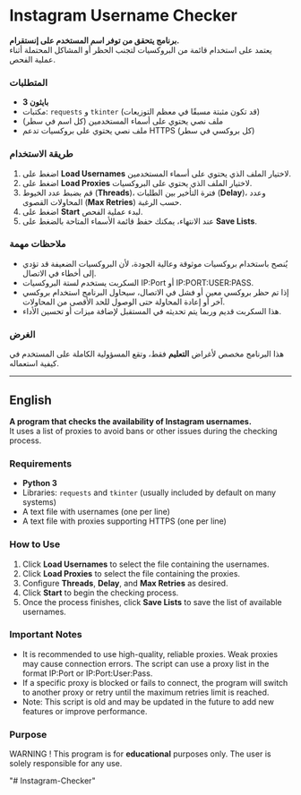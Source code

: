 # Instagram Username Checker


**برنامج يتحقق من توفر اسم المستخدم على إنستقرام.**  
يعتمد على استخدام قائمة من البروكسيات لتجنب الحظر أو المشاكل المحتملة أثناء عملية الفحص.

### المتطلبات
- **بايثون 3**
- مكتبات: `requests` و `tkinter` (قد تكون مثبتة مسبقًا في معظم التوزيعات)
- ملف نصي يحتوي على أسماء المستخدمين (كل اسم في سطر)
- ملف نصي يحتوي على بروكسيات تدعم HTTPS (كل بروكسي في سطر)

### طريقة الاستخدام
1. اضغط على **Load Usernames** لاختيار الملف الذي يحتوي على أسماء المستخدمين.
2. اضغط على **Load Proxies** لاختيار الملف الذي يحتوي على البروكسيات.
3. قم بضبط عدد الخيوط (**Threads**)، فترة التأخير بين الطلبات (**Delay**)، وعدد المحاولات القصوى (**Max Retries**) حسب الرغبة.
4. اضغط على **Start** لبدء عملية الفحص.
5. عند الانتهاء، يمكنك حفظ قائمة الأسماء المتاحة بالضغط على **Save Lists**.

### ملاحظات مهمة
- يُنصح باستخدام بروكسيات موثوقة وعالية الجودة، لأن البروكسيات الضعيفة قد تؤدي إلى أخطاء في الاتصال.
- السكربت يستخدم لستة البروكسيات IP:Port أو  IP:PORT:USER:PASS.
- إذا تم حظر بروكسي معين أو فشل في الاتصال، سيحاول البرنامج استخدام بروكسي آخر أو إعادة المحاولة حتى الوصول للحد الأقصى من المحاولات.
- هذا السكربت قديم وربما يتم تحديثه في المستقبل لإضافة ميزات أو تحسين الأداء.

### الغرض
هذا البرنامج مخصص لأغراض **التعليم** فقط، وتقع المسؤولية الكاملة على المستخدم في كيفية استعماله.

---

## English

**A program that checks the availability of Instagram usernames.**  
It uses a list of proxies to avoid bans or other issues during the checking process.

### Requirements
- **Python 3**
- Libraries: `requests` and `tkinter` (usually included by default on many systems)
- A text file with usernames (one per line)
- A text file with proxies supporting HTTPS (one per line)

### How to Use
1. Click **Load Usernames** to select the file containing the usernames.
2. Click **Load Proxies** to select the file containing the proxies.
3. Configure **Threads**, **Delay**, and **Max Retries** as desired.
4. Click **Start** to begin the checking process.
5. Once the process finishes, click **Save Lists** to save the list of available usernames.

### Important Notes
- It is recommended to use high-quality, reliable proxies. Weak proxies may cause connection errors.
The script can use a proxy list in the format IP:Port or IP:Port:User:Pass.
- If a specific proxy is blocked or fails to connect, the program will switch to another proxy or retry until the maximum retries limit is reached.
- Note: This script is old and may be updated in the future to add new features or improve performance.


### Purpose
WARNING ! This program is for **educational** purposes only. The user is solely responsible for any use. 





"# Instagram-Checker" 
